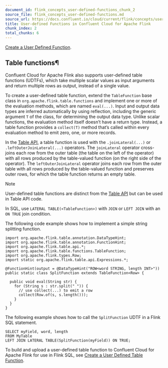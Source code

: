```yaml
---
document_id: flink_concepts_user-defined-functions_chunk_2
source_file: flink_concepts_user-defined-functions.md
source_url: https://docs.confluent.io/cloud/current/flink/concepts/user-defined-functions.html
title: User-defined Functions in Confluent Cloud for Apache Flink
chunk_index: 2
total_chunks: 6
---
```


[Create a User Defined Function](../how-to-guides/create-udf.html#flink-sql-create-udf).

## Table functions¶

Confluent Cloud for Apache Flink also supports user-defined table functions (UDTFs), which take multiple scalar values as input arguments and return multiple rows as output, instead of a single value.

To create a user-defined table function, extend the `TableFunction` base class in `org.apache.flink.table.functions` and implement one or more of the evaluation methods, which are named `eval(...)`. Input and output data types are inferred automatically by using reflection, including the generic argument `T` of the class, for determining the output data type. Unlike scalar functions, the evaluation method itself doesn’t have a return type. Instead, a table function provides a `collect(T)` method that’s called within every evaluation method to emit zero, one, or more records.

In the [Table API](../reference/table-api.html#flink-table-api), a table function is used with the `.joinLateral(...)` or `.leftOuterJoinLateral(...)` operators. The `joinLateral` operator cross-joins each row from the outer table (the table on the left of the operator) with all rows produced by the table-valued function (on the right side of the operator). The `leftOuterJoinLateral` operator joins each row from the outer table with all rows produced by the table-valued function and preserves outer rows, for which the table function returns an empty table.

Note

User-defined table functions are distinct from the [Table API](../reference/table-api.html#flink-table-api) but can be used in Table API code.

In SQL, use `LATERAL TABLE(<TableFunction>)` with `JOIN` or `LEFT JOIN` with an `ON TRUE` join condition.

The following code example shows how to implement a simple string splitting function.

    import org.apache.flink.table.annotation.DataTypeHint;
    import org.apache.flink.table.annotation.FunctionHint;
    import org.apache.flink.table.api.*;
    import org.apache.flink.table.functions.TableFunction;
    import org.apache.flink.types.Row;
    import static org.apache.flink.table.api.Expressions.*;

    @FunctionHint(output = @DataTypeHint("ROW<word STRING, length INT>"))
    public static class SplitFunction extends TableFunction<Row> {

      public void eval(String str) {
        for (String s : str.split(" ")) {
          // use collect(...) to emit a row
          collect(Row.of(s, s.length()));
        }
      }
    }

The following example shows how to call the `SplitFunction` UDTF in a Flink SQL statement.

    SELECT myField, word, length
    FROM MyTable
    LEFT JOIN LATERAL TABLE(SplitFunction(myField)) ON TRUE;

To build and upload a user-defined table function to Confluent Cloud for Apache Flink for use in Flink SQL, see [Create a User Defined Table Function](../how-to-guides/create-udf.html#flink-sql-implement-udtf-function).
